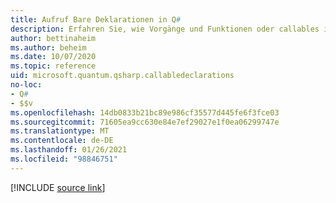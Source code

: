 ```yaml
---
title: Aufruf Bare Deklarationen in Q#
description: Erfahren Sie, wie Vorgänge und Funktionen oder callables in der Q# Programmiersprache deklariert werden.
author: bettinaheim
ms.author: beheim
ms.date: 10/07/2020
ms.topic: reference
uid: microsoft.quantum.qsharp.callabledeclarations
no-loc:
- Q#
- $$v
ms.openlocfilehash: 14db0833b21bc89e986cf35577d445fe6f3fce03
ms.sourcegitcommit: 71605ea9cc630e84e7ef29027e1f0ea06299747e
ms.translationtype: MT
ms.contentlocale: de-DE
ms.lasthandoff: 01/26/2021
ms.locfileid: "98846751"
---
```

<!-- 
# Callable declarations in Q#
-->

[!INCLUDE [source link](~/includes/qsharp-language/Specifications/Language/1_ProgramStructure/3_CallableDeclarations.md)]

